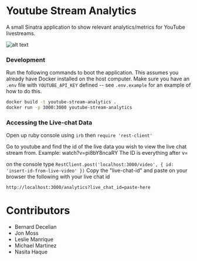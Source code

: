 # Youtube Stream Analytics

A small Sinatra application to show relevant analytics/metrics for
YouTube livestreams.

![alt text](https://i.imgur.com/32XmZMd.png "screenshot")

### Development

Run the following commands to boot the application. This assumes you
already have Docker installed on the host computer. Make sure you have
an `.env` file with `YOUTUBE_API_KEY` defined -- see `.env.example` for
an example of how to do this.

```bash
docker build -t youtube-stream-analytics .
docker run -p 3000:3000 youtube-stream-analytics
```
### Accessing the Live-chat Data

Open up ruby console using ` irb ` 
then ` require 'rest-client' `

Go to youtube and find the id of the live data you wish to view the live chat stream from. 
Example: watch?v=pi8bY8ncaRY
The ID is everything after v= 

on the console type 
``` RestClient.post('localhost:3000/video', { id: 'insert-id-from-live-video' }) ```
Copy the "live-chat-id" and paste on your browser the following with your live chat id

``` http://localhost:3000/analytics?live_chat_id=paste-here ```

# Contributors

* Bernard Decelian
* Jon Moss
* Leslie Manrique
* Michael Martinez
* Nasita Haque
 